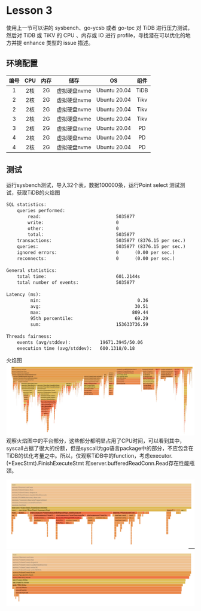# Lesson 3

使用上一节可以讲的 sysbench、go-ycsb 或者 go-tpc 对 TiDB 进行压力测试，
然后对 TiDB 或 TiKV 的 CPU 、内存或 IO 进行 profile，寻找潜在可以优化的地
方并提 enhance 类型的 issue 描述。

## 环境配置

| 编号 |  CPU  | 内存 |   储存   |      OS      | 组件 |
| :--: | :--: | :--: | :------: | :----------: | :--: |
|  1   |  2核  |  2G  | 虚拟硬盘nvme | Ubuntu 20.04 | TiDB |
|  2   |  2核  |  2G  | 虚拟硬盘nvme | Ubuntu 20.04 | Tikv |
|  2   |  2核  |  2G  | 虚拟硬盘nvme | Ubuntu 20.04 | Tikv |
|  3   |  2核  |  2G  | 虚拟硬盘nvme | Ubuntu 20.04 | Tikv |
|  3   |  2核  |  2G  | 虚拟硬盘nvme | Ubuntu 20.04 |  PD  |
|  4   |   2核  |  2G  | 虚拟硬盘nvme | Ubuntu 20.04 |  PD  |
|  4   |   2核  |  2G  | 虚拟硬盘nvme | Ubuntu 20.04 |  PD  |

## 测试
运行sysbench测试，导入32个表，数据100000条，运行Point select 测试测试，获取TiDB的火焰图
```
SQL statistics:
    queries performed:
        read:                            5035877
        write:                           0
        other:                           0
        total:                           5035877
    transactions:                        5035877 (8376.15 per sec.)
    queries:                             5035877 (8376.15 per sec.)
    ignored errors:                      0      (0.00 per sec.)
    reconnects:                          0      (0.00 per sec.)

General statistics:
    total time:                          601.2144s
    total number of events:              5035877

Latency (ms):
         min:                                    0.36
         avg:                                   30.51
         max:                                  809.44
         95th percentile:                       69.29
         sum:                            153633736.59

Threads fairness:
    events (avg/stddev):           19671.3945/50.06
    execution time (avg/stddev):   600.1318/0.18
```
火焰图
<img src="Img/Lesson 3/img1.png" style="zoom:75%;" /><br>
观察火焰图中的平台部分，这些部分都明显占用了CPU时间，可以看到其中，syscall占据了很大的份额，但是syscall为go语言package中的部分，不应包含在TiDB的优化考量之中。所以，仅观察TiDB中的function，考虑executor.(*ExecStmt).FinishExecuteStmt 和server.bufferedReadConn.Read存在性能瓶颈。

<img src="Img/Lesson 3/img2.png" style="zoom:75%;" /><br>
<img src="Img/Lesson 3/img3.png" style="zoom:75%;" /><br>
